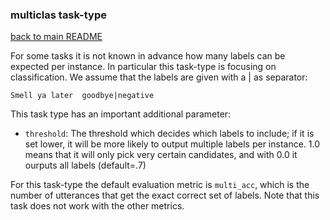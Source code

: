 ### multiclas task-type

[back to main README](../README.md)

For some tasks it is not known in advance how many labels can be expected per
instance. In particular this task-type is focusing on classification. We assume
that the labels are given with a | as separator:

```
Smell ya later	goodbye|negative
```

This task type has an important additional parameter: 

* `threshold`: The threshold which decides which labels to include; if it is set lower,
  it will be more likely to output multiple labels per instance. 1.0 means that it will
  only pick very certain candidates, and with 0.0 it ourputs all labels (default=.7)

For this task-type the default evaluation metric is `multi_acc`, which is the number of
utterances that get the exact correct set of labels. Note that this task does not work with
the other metrics.


